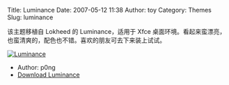 Title: Luminance
Date: 2007-05-12 11:38
Author: toy
Category: Themes
Slug: luminance

该主题移植自 Lokheed 的 Luminance，适用于 Xfce
桌面环境。看起来蛮漂亮，也蛮清爽的，配色也不错。喜欢的朋友可去下来装上试试。

[![Luminance](http://i.linuxtoy.org/i/2007/05/luminance_s.jpg)](http://i.linuxtoy.org/i/2007/05/luminance.jpg)

- Author: p0ng  
- [Download Luminance](http://customize.org/xfce/themes/50214/download)
